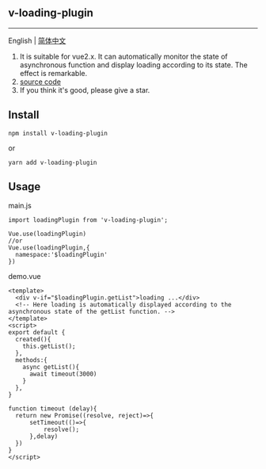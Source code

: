 ## v-loading-plugin
---

English | [简体中文](https://github.com/Fuphoenixes/v-loading-plugin/blob/master/README.zh-CN.md)

1. It is suitable for vue2.x. It can automatically monitor the state of asynchronous function and display loading according to its state. The effect is remarkable.
2. [source code](https://github.com/Fuphoenixes/v-loading-plugin)
3. If you think it's good, please give a star.


## Install

```
npm install v-loading-plugin
```
or
```
yarn add v-loading-plugin
```


## Usage

main.js
```
import loadingPlugin from 'v-loading-plugin';

Vue.use(loadingPlugin)
//or
Vue.use(loadingPlugin,{
  namespace:'$loadingPlugin'
})

```
demo.vue
```
<template>
  <div v-if="$loadingPlugin.getList">loading ...</div> 
  <!-- Here loading is automatically displayed according to the asynchronous state of the getList function. -->
</template>
<script>
export default {
  created(){
    this.getList();
  },
  methods:{
    async getList(){
      await timeout(3000)
    }
  },
}

function timeout (delay){
  return new Promise((resolve, reject)=>{
      setTimeout(()=>{
          resolve();
      },delay)
  })
}
</script>   
```
